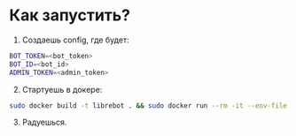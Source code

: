 # Как запустить?
1. Создаешь config, где будет:
```bash
BOT_TOKEN=<bot_token>
BOT_ID=<bot_id>
ADMIN_TOKEN=<admin_token>
```
2. Стартуешь в докере:
```bash
sudo docker build -t librebot . && sudo docker run --rm -it --env-file config librebot
```

3. Радуешься.